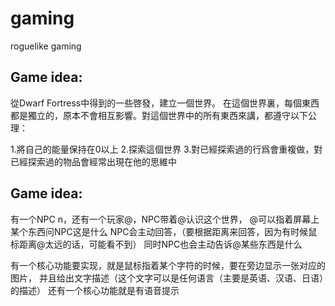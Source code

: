 # gaming
roguelike gaming

## Game idea:
從Dwarf Fortress中得到的一些啓發，建立一個世界。
在這個世界裏，每個東西都是獨立的，原本不會相互影響。對這個世界中的所有東西來講，都遵守以下公理：

1.將自己的能量保持在0以上
2.探索這個世界
3.對已經探索過的行爲會重複做，對已經探索過的物品會經常出現在他的思維中

## Game idea:
有一个NPC n，还有一个玩家@，NPC带着@认识这个世界，
@可以指着屏幕上某个东西问NPC这是什么
NPC会主动回答，（要根据距离来回答，因为有时候鼠标距离@太远的话，可能看不到）
同时NPC也会主动告诉@某些东西是什么

有一个核心功能要实现，就是鼠标指着某个字符的时候，要在旁边显示一张对应的图片，
并且给出文字描述（这个文字可以是任何语言（主要是英语、汉语、日语）的描述）
还有一个核心功能就是有语音提示